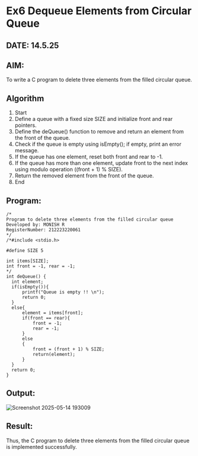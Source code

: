 # Ex6 Dequeue Elements from Circular Queue
## DATE: 14.5.25
## AIM:
To write a C program to delete three elements from the filled circular queue.

## Algorithm
1. Start 
2. Define a queue with a fixed size SIZE and initialize front and rear pointers. 
3. Define the deQueue() function to remove and return an element from the front of the queue. 
4. Check if the queue is empty using isEmpty(); if empty, print an error message. 
5. If the queue has one element, reset both front and rear to -1. 
6. If the queue has more than one element, update front to the next index using modulo 
operation ((front + 1) % SIZE). 
7. Return the removed element from the front of the queue. 
8. End    

## Program:
```
/*
Program to delete three elements from the filled circular queue
Developed by: MONISH R
RegisterNumber: 212223220061 
*/
/*#include <stdio.h>

#define SIZE 5

int items[SIZE];
int front = -1, rear = -1;
*/
int deQueue() {
  int element;
  if(isEmpty()){
      printf("Queue is empty !! \n");
      return 0;
  }
  else{
      element = items[front];
      if(front == rear){
          front = -1;
          rear = -1;
      }
      else
      {
          front = (front + 1) % SIZE;
          return(element);
      }
  }
  return 0;
}

```

## Output:


![Screenshot 2025-05-14 193009](https://github.com/user-attachments/assets/2070b0a3-0b33-4d01-8d95-83d411294532)


## Result:
Thus, the C program to delete three elements from the filled circular queue is implemented successfully.
